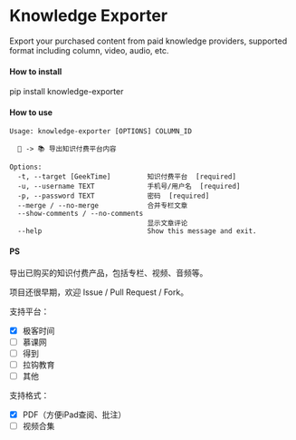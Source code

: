 # Knowledge Exporter

Export your purchased content from paid knowledge providers, supported format including column, video, audio, etc.

#### How to install

pip install knowledge-exporter

#### How to use

```
Usage: knowledge-exporter [OPTIONS] COLUMN_ID

  📑 -> 📚 导出知识付费平台内容

Options:
  -t, --target [GeekTime]         知识付费平台  [required]
  -u, --username TEXT             手机号/用户名  [required]
  -p, --password TEXT             密码  [required]
  --merge / --no-merge            合并专栏文章
  --show-comments / --no-comments
                                  显示文章评论
  --help                          Show this message and exit.
```


#### PS

导出已购买的知识付费产品，包括专栏、视频、音频等。

项目还很早期，欢迎 Issue / Pull Request / Fork。

支持平台：

- [x] 极客时间
- [ ] 慕课网
- [ ] 得到
- [ ] 拉钩教育
- [ ] 其他

支持格式：

- [x] PDF（方便iPad查阅、批注）
- [ ] 视频合集
